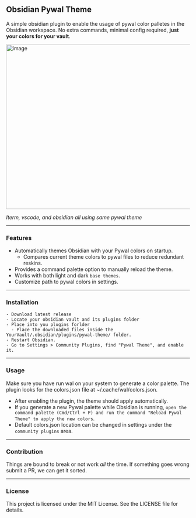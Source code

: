## Obsidian Pywal Theme
A simple obsidian plugin to enable the usage of pywal color palletes in the Obsidian workspace. No extra commands, minimal config required, **just your colors for your vault**. 

<img width="720" height="450" alt="image" src="https://github.com/user-attachments/assets/fa308bba-1356-42af-89d4-c74d1512b666" />

*Iterm, vscode, and obsidian all using same pywal theme*

---
### Features
- Automatically themes Obsidian with your Pywal colors on startup.
  - Compares current theme colors to pywal files to reduce redundant reskins.  
- Provides a command palette option to manually reload the theme.
- Works with both light and dark `base themes`.
- Customize path to pywal colors in settings.

---

### Installation
```
- Download latest release
- Locate your obsidian vault and its plugins folder
- Place into you plugins forlder
  - Place the downloaded files inside the YourVault/.obsidian/plugins/pywal-theme/ folder.
- Restart Obsidian.
- Go to Settings > Community Plugins, find "Pywal Theme", and enable it.
```
---

### Usage
Make sure you have run wal on your system to generate a color palette. The plugin looks for the colors.json file at ~/.cache/wal/colors.json.

- After enabling the plugin, the theme should apply automatically.
- If you generate a new Pywal palette while Obsidian is running, `open the command palette (Cmd/Ctrl + P) and run the command "Reload Pywal Theme" to apply the new colors`.
- Default colors.json location can be changed in settings under the `community plugins` area. 

---

### Contribution
Things are bound to break or not work *all* the time. If something goes wrong submit a PR, we can get it sorted. 

---

### License
This project is licensed under the MIT License. See the LICENSE file for details.
